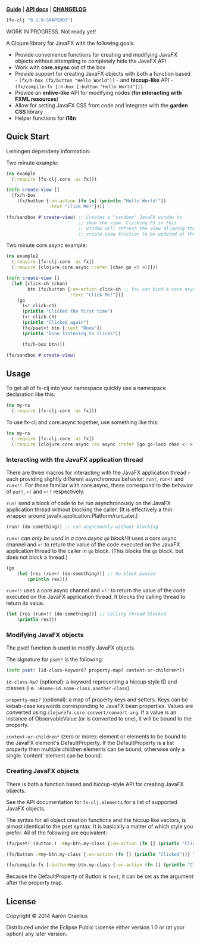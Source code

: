 **[Guide](http://documentup.com/aaronc/fx-clj)** | **[API docs](http://aaronc.github.io/fx-clj/)** | **[CHANGELOG](https://github.com/aaronc/fx-clj/releases)**

```clojure
[fx-clj "0.1.0-SNAPSHOT"]
```

WORK IN PROGRESS. Not ready yet!

A Clojure library for JavaFX with the following goals:

- Provide convenience functions for creating and modifying JavaFX
  objects without attempting to completely hide the JavaFX API
- Work with **core.async** out of the box
- Provide support for creating JavaFX objects with both a function
  based - `(fx/h-box (fx/button "Hello World"))` - and **hiccup-like** API -
  `(fx/compile-fx [:h-box [:button "Hello World"]])`.
- Provide an **enlive-like** API for modifying nodes (**for interacting with
  FXML resources**)
- Allow for setting JavaFX CSS from code and integrate with the **garden CSS**
  library
- Helper functions for **i18n**

## Quick Start

Leiningen dependeny information:



Two minute example:
```clojure
(ns example
  (:require [fx-clj.core :as fx]))

(defn create-view []
  (fx/h-box
    (fx/button {:on-action (fn [e] (println "Hello World!"))
                :text "Click Me!"})))

(fx/sandbox #'create-view) ;; Creates a "sandbox" JavaFX window to
                           ;; show the view. Clicking F5 in this
                           ;; window will refresh the view allowing the
                           ;; create-view function to be updated at the REPL

```

Two minute core.async example:
```clojure
(ns example2
  (:require [fx-clj.core :as fx])
  (:require [clojure.core.async :refer [chan go <! >!]]))

(defn create-view []
  (let [click-ch (chan)
        btn (fx/button {:on-action click-ch ;; You can bind a core.async channel directly to an event
                        :text "Click Me!"})]
    (go
      (<! click-ch)
      (println "Clicked the first time")
      (<! click-ch)
      (println "Clicked again")
      (fx/pset<! btn {:text "Done"})
      (println "Done listening to clicks"))

      (fx/h-box btn)))

(fx/sandbox #'create-view)
```

## Usage

To get all of fx-clj into your namespace quickly use a namespace
declaration like this:
```clojure
(ns my-ns
  (:require [fx-clj.core :as fx]))
```

To use fx-clj and core.async together, use something like this:
```clojure
(ns my-ns
  (:require [fx-clj.core :as fx])
  (:require [clojure.core.async :as async :refer [go go-loop chan <! >!])))
```

### Interacting with the JavaFX application thread

There are three macros for interacting with the JavaFX application
thread - each providing slightly different asynchronous behavior:
`run!`, `run<!` and `run<!!`. For those familiar with core.async, these
correspond to the behavior of `put!`, `<!` and `<!!`
respectively.

`run!` send a block of code to be run asynchronously on the JavaFX
application thread without blocking the caller. (It is effectively a
thin wrapper around javafx.application.Platform/runLater.)

```clojure
(run! (do-something)) ;; run asynchously without blocking
```

`run<!` *can only be used in a core.async* `go` *block!* It uses a
core.async channel and `<!` to return the value of the code executed
on the JavaFX application thread to the caller in `go` block. (This
blocks the `go` block, but does not block a thread.)

```clojure
(go
    (let [res (run<! (do-something))] ;; Go block paused
        (println res)))
```

`run<!!` uses a core.async channel and `<!!` to return the value of
the code executed on the JavaFX application thread. It blocks the
calling thread to return its value.

```clojure
(let [res (run<!! (do-something))] ;; Calling thread blocked
    (println res)))
```

### Modifying JavaFX objects

The pset! function is used to modify JavaFX objects.

The signature for `pset!` is the following:

```clojure
(defn pset! [id-class-keyword? property-map? content-or-children*])
```

`id-class-kw?` (optional): a keyword representing a hiccup style ID and
classes (i.e. `:#some-id.some-class.another-class`).

`property-map?` (optional): a map of property keys and setters. Keys can be
kebab-case keywords corresponding to JavaFX bean properties. Values are
converted using `clojurefx.core.convert/convert-arg`. If a value is an
instance of ObservableValue (or is converted to one),
it will be bound to the property.

`content-or-children*` (zero or more): element or elements to be bound to the
JavaFX element's DefaultProperty. If the DefaultProperty is a list property
then multiple children elements can be bound, otherwise only a single
'content' element can be bound.

### Creating JavaFX objects

There is both a function based and hiccup-style API for creating
JavaFX objects.

See the API documentation for `fx-clj.elements` for a list of
supported JavaFX objects.

The syntax for all object creation functions and the hiccup like
vectors, is almost identical to the pset syntax. It is basically a matter of 
which style you prefer. All of the following are equivalent:

```clojure
(fx/pset! (Button.) :#my-btn.my-class {:on-action (fn [] (println "Clicked"))} "Click Me")

(fx/button :#my-btn.my-class {:on-action (fn [] (println "Clicked"))} "Click Me")

(fx/compile-fx [:button#my-btn.my-class {:on-action (fn [] (println "Clicked"))}] "Click Me")
```


Because the DefaultProperty of Button is `text`, it can be set as the
argument after the property map.

## License

Copyright © 2014 Aaron Craelius

Distributed under the Eclipse Public License either version 1.0 or (at
your option) any later version.
